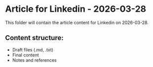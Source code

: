 # Article for Linkedin - 2026-03-28

This folder will contain the article content for Linkedin on 2026-03-28.

## Content structure:
- Draft files (.md, .txt)
- Final content
- Notes and references
